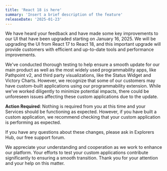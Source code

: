 ```yaml
---
title: 'React 18 is here'
summary: 'Insert a brief description of the feature'
releaseDate: '2025-01-23'
---
```


We have heard your feedback and have made some key improvements to our UI that have been upgraded starting on January 16, 2025. We will be upgrading the UI from React 17 to React 18, and this important upgrade will provide customers with efficient and up-to-date tools and performance improvements.

We've conducted thorough testing to help ensure a smooth update for our main product as well as the most widely used programmability apps, like Pathpoint v2, and third party visualizations, like the Status Widget and Victory Charts. However, we recognize that some of our customers may have custom-built applications using our programmability extension. While we've worked diligently to minimize potential impacts, there could be unforeseen issues affecting these custom applications due to the update.

**Action Required**: Nothing is required from you at this time and your Services should be functioning as expected. However, if you have built a custom application, we recommend checking that your custom application is performing as expected.

If you have any questions about these changes, please ask in Explorers Hub, our free support forum.

We appreciate your understanding and cooperation as we work to enhance our platform. Your efforts to test your custom applications contribute significantly to ensuring a smooth transition. Thank you for your attention and your help on this matter.
